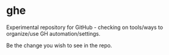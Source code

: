 # ghe
Experimental repository for GitHub - checking on tools/ways to organize/use GH automation/settings.

Be the change you wish to see in the repo.
